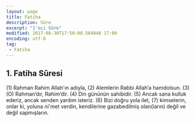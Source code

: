 ```yaml
---
layout: page
title: Fatiha
description: Sûre
excerpt: "1'nci Sûre"
modified: 2017-08-30T17:50:00.564948 17:00
encoding: utf-8
tag: 
 - Fatiha
---
```


## 1. Fatiha Sûresi

(1) Rahman Rahim Allah'ın adıyla,
(2) Alemlerin Rabbi Allah’a hamdolsun.
(3) (O) Rahman’dır, Rahim’dir.
(4) Din gününün sahibidir.
(5) Ancak sana kulluk ederiz, ancak senden yardım isteriz.
(6) Bizi doğru yola ilet,
(7) kimselerin, onlar ki, yoluna ni'met verdin, kendilerine gazabedilmiş olan(ların) değil ve değil sapmışların.
